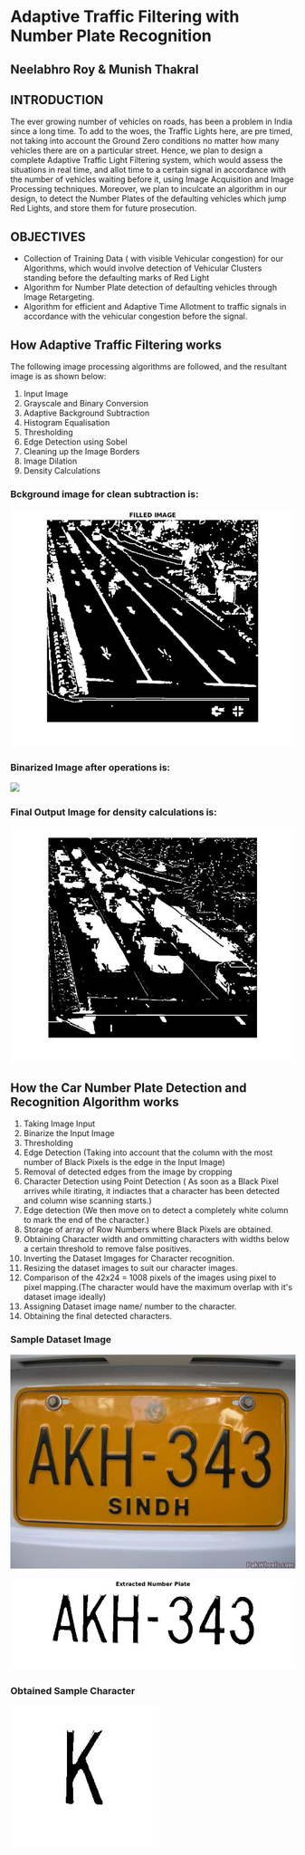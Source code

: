# Adaptive Traffic Filtering with Number Plate Recognition
## Neelabhro Roy & Munish Thakral
## INTRODUCTION
The ever growing number of vehicles on roads, has been a problem in India since a long time. To add to the woes, the Traffic Lights here, are pre timed, not taking into account the Ground Zero conditions no matter how many vehicles there are on a particular street. Hence, we plan to design a complete Adaptive Traffic Light Filtering system, which would assess the situations in real time, and allot time to a certain signal in accordance with the number of vehicles waiting before it, using Image Acquisition and Image Processing techniques. Moreover, we plan to inculcate an algorithm in our design, to detect the Number Plates of the defaulting vehicles which jump Red Lights, and store them for future prosecution.

## OBJECTIVES
- Collection of Training Data ( with visible Vehicular congestion) for our Algorithms, which would involve detection of Vehicular Clusters standing before the defaulting marks of Red Light
- Algorithm for Number Plate detection of defaulting vehicles through Image Retargeting.
- Algorithm for efficient and Adaptive Time Allotment to traffic signals in accordance with the vehicular congestion before the signal.

## How Adaptive Traffic Filtering works
The following image processing algorithms are followed, and the resultant image is as shown below:
1. Input Image
2. Grayscale and Binary Conversion
3. Adaptive Background Subtraction
4. Histogram Equalisation
5. Thresholding
6. Edge Detection using Sobel
7. Cleaning up the Image Borders
8. Image Dilation
9. Density Calculations

### Bckground image for clean subtraction is:
![](Number%20Plate/background.jpg)

### Binarized Image after operations is:
![](filtered1.png)

### Final Output Image for density calculations is:
![](Number%20Plate/density.jpg)

## How the Car Number Plate Detection and Recognition Algorithm works
1. Taking Image Input
2. Binarize the Input Image
3. Thresholding
4. Edge Detection (Taking into account that the column with the most number of Black Pixels is the edge in the Input Image)
5. Removal of detected edges from the image by cropping
6. Character Detection using Point Detection ( As soon as a Black Pixel arrives while itirating, it indiactes that a character has been detected and column wise scanning starts.)
7. Edge detection (We then move on to detect a completely white column to mark the end of the character.)
8. Storage of array of Row Numbers where Black Pixels are obtained.
9. Obtaining Character width and ommitting characters with widths below a certain threshold to remove false positives.
10. Inverting the Dataset Imgages for Character recognition.
11. Resizing the dataset images to suit our character images.
12. Comparison of the 42x24 = 1008 pixels of the images using pixel to pixel mapping.(The character would have the maximum overlap with it's dataset image ideally)
13. Assigning Dataset image name/ number to the character.
14. Obtaining the final detected characters.

### Sample Dataset Image
![](Number%20Plate/carplate2.jpg)

![](Number%20Plate/binaryN.jpg)

### Obtained Sample Character
![](Number%20Plate/Samplechar.jpg)

